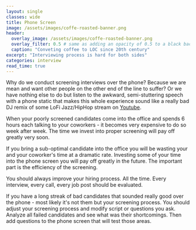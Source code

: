 ```yaml
---
layout: single
classes: wide
title: Phone Screen
image: /assets/images/coffe-roasted-banner.png
header:
  overlay_image: /assets/images/coffe-roasted-banner.png
  overlay_filter: 0.5 # same as adding an opacity of 0.5 to a black background
  caption: "Conveting coffee to LOC since 20th century"
excerpt: "Interviewing process is hard for both sides"
categories: interview
read_time: true
---
```


Why do we conduct screening interviews over the phone?
Because we are mean and want other people on the other end of the line to suffer?
Or we have nothing else to do but listen to the awkward, semi-stuttering speech with a phone static that makes this whole experience sound like a really bad DJ remix of some LoFi Jazz/HipHop stream on [Youtube](https://www.youtube.com/results?search_query=lofi+hip+hop).

When your poorly screened candidates come into the office and spends 6 hours each talking to your coworkers - it becomes very expensive to do so week after week. The time we invest into proper screening will pay off greatly very soon.

If you bring a sub-optimal candidate into the office you will be wasting your and your coworker's time at a dramatic rate. Investing some of your time into the phone screen you will pay off greatly in the future. The important part is the efficiency of the screening.

You should always improve your hiring process. All the time.
Every interview, every call, every job post should be evaluated.

If you have a long streak of bad candidates that sounded really good over the phone - most likely it's not them but your screening process. You should adjust your screening process and modify script or questions you ask. Analyze all failed candidates and see what was their shortcomings. Then add questions to the phone screen that will test those areas.